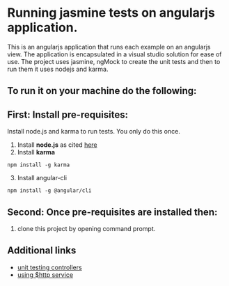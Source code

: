 # Running jasmine tests on angularjs application.
This is an angularjs application that runs each example on an angularjs view.  The application is encapsulated in a visual studio solution for ease of use.  The project uses jasmine, ngMock to create the unit tests and then to run them it uses nodejs and karma. 

## To run it on your machine do the following:

## First: Install pre-requisites:
Install node.js and karma to run tests.  You only do this once.  
1. Install **node.js** as cited [here](http://blog.teamtreehouse.com/install-node-js-npm-windows)
2. Install **karma**
```
npm install -g karma
```
3. Install angular-cli
```
npm install -g @angular/cli
```

## Second: Once pre-requisites are installed then:
1. clone this project by opening command prompt.
 
## Additional links
* [unit testing controllers](https://nathanleclaire.com/blog/2013/12/13/how-to-unit-test-controllers-in-angularjs-without-setting-your-hair-on-fire/)
* [using $http service](http://www.bradoncode.com/blog/2015/06/26/unit-testing-http-ngmock-fundamentals/)
